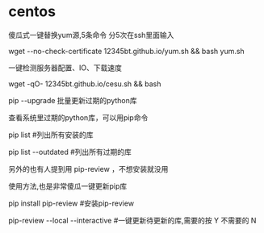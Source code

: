 # centos

傻瓜式一键替换yum源,5条命令 分5次在ssh里面输入
    
wget --no-check-certificate 12345bt.github.io/yum.sh && bash yum.sh

一键检测服务器配置、IO、下载速度

wget -qO- 12345bt.github.io/cesu.sh && bash
    
pip --upgrade 批量更新过期的python库

查看系统里过期的python库，可以用pip命令

pip list    #列出所有安装的库

pip list --outdated    #列出所有过期的库


另外的也有人提到用 pip-review ，不想安装就没用

使用方法,也是非常傻瓜一键更新pip库

pip install pip-review    #安装pip-review

pip-review --local --interactive    #一键更新待更新的库,需要的按 Y 不需要的 N
